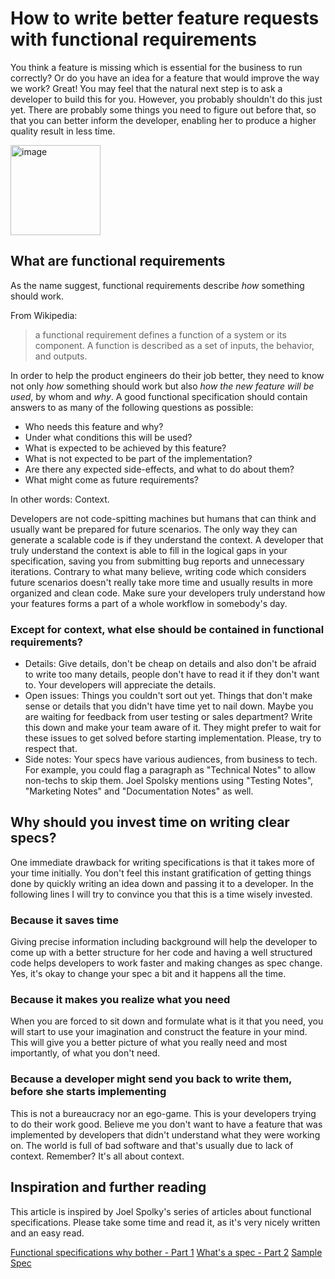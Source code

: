 # How to write better feature requests with functional requirements
You think a feature is missing which is essential for the business to run correctly? Or do you have an idea for a feature that would improve the way we work? Great! You may feel that the natural next step is to ask a developer to build this for you. However, you probably shouldn't do this just yet. There are probably some things you need to figure out before that, so that you can better inform the developer, enabling her to produce a higher quality result in less time.

<img width="144" alt="image" src="https://github.com/amiiit/thoughts/assets/2736813/65f644e8-976d-4624-a2d2-d33c765fa051">

## What are functional requirements
As the name suggest, functional requirements describe *how* something should work.

From Wikipedia:
> a functional requirement defines a function of a system or its component. A function is described as a set of inputs, the behavior, and outputs.

In order to help the product engineers do their job better, they need to know not only *how* something should work but also *how the new feature will be used*, by whom and *why*. A good functional specification should contain answers to as many of the following questions as possible:

- Who needs this feature and why?
- Under what conditions this will be used? 
- What is expected to be achieved by this feature?
- What is not expected to be part of the implementation?
- Are there any expected side-effects, and what to do about them?
- What might come as future requirements?

In other words: Context.

Developers are not code-spitting machines but humans that can think and usually want be prepared for future scenarios. The only way they can generate a scalable code is if they understand the context. A developer that truly understand the context is able to fill in the logical gaps in your specification, saving you from submitting bug reports and unnecessary iterations. Contrary to what many believe, writing code which considers future scenarios doesn't really take more time and usually results in more organized and clean code. Make sure your developers truly understand how your features forms a part of a whole workflow in somebody's day.

### Except for context, what else should be contained in functional requirements?

- Details: Give details, don't be cheap on details and also don't be afraid to write too many details, people don't have to read it if they don't want to. Your developers will appreciate the details.
- Open issues: Things you couldn't sort out yet. Things that don't make sense or details that you didn't have time yet to nail down. Maybe you are waiting for feedback from user testing or sales department? Write this down and make your team aware of it. They might prefer to wait for these issues to get solved before starting implementation. Please, try to respect that.
- Side notes: Your specs have various audiences, from business to tech. For example, you could flag a paragraph as "Technical Notes" to allow non-techs to skip them. Joel Spolsky mentions using "Testing Notes", "Marketing Notes" and "Documentation Notes" as well.

## Why should you invest time on writing clear specs?
One immediate drawback for writing specifications is that it takes more of your time initially. You don't feel this instant gratification of getting things done by quickly writing an idea down and passing it to a developer. In the following lines I will try to convince you that this is a time wisely invested.

### Because it saves time
Giving precise information including background will help the developer to come up with a better structure for her code and having a well structured code helps developers to work faster and making changes as spec change. Yes, it's okay to change your spec a bit and it happens all the time.

### Because it makes you realize what you need
When you are forced to sit down and formulate what is it that you need, you will start to use your imagination and construct the feature in your mind. This will give you a better picture of what you really need and most importantly, of what you don't need.

### Because a developer might send you back to write them, before she starts implementing
This is not a bureaucracy nor an ego-game. This is your developers trying to do their work good. Believe me you don't want to have a feature that was implemented by developers that didn't understand what they were working on. The world is full of bad software and that's usually due to lack of context. Remember? It's all about context.

## Inspiration and further reading
This article is inspired by Joel Spolky's series of articles about functional specifications. Please take some time and read it, as it's very nicely written and an easy read.

[Functional specifications why bother - Part 1](https://www.joelonsoftware.com/2000/10/02/painless-functional-specifications-part-1-why-bother/)
[What's a spec - Part 2](https://www.joelonsoftware.com/2000/10/03/painless-functional-specifications-part-2-whats-a-spec/)
[Sample Spec](http://global.joelonsoftware.com/English/PainlessSpecs/WhatTimeIsIt.html)
